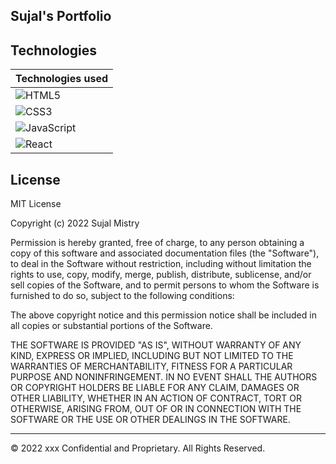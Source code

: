 ## Sujal's Portfolio

## Technologies

| Technologies used|
| ------------- |
| ![HTML5](https://img.shields.io/badge/html5-%23E34F26.svg?style=for-the-badge&logo=html5&logoColor=white)| 
| ![CSS3](https://img.shields.io/badge/css3-%231572B6.svg?style=for-the-badge&logo=css3&logoColor=white) |
| ![JavaScript](https://img.shields.io/badge/javascript-%23323330.svg?style=for-the-badge&logo=javascript&logoColor=%23F7DF1E) |
| ![React](https://img.shields.io/badge/react-%2320232a.svg?style=for-the-badge&logo=react&logoColor=%2361DAFB) |



## License

MIT License

Copyright (c) 2022 Sujal Mistry

Permission is hereby granted, free of charge, to any person obtaining a copy
of this software and associated documentation files (the "Software"), to deal
in the Software without restriction, including without limitation the rights
to use, copy, modify, merge, publish, distribute, sublicense, and/or sell
copies of the Software, and to permit persons to whom the Software is
furnished to do so, subject to the following conditions:

The above copyright notice and this permission notice shall be included in all
copies or substantial portions of the Software.

THE SOFTWARE IS PROVIDED "AS IS", WITHOUT WARRANTY OF ANY KIND, EXPRESS OR
IMPLIED, INCLUDING BUT NOT LIMITED TO THE WARRANTIES OF MERCHANTABILITY,
FITNESS FOR A PARTICULAR PURPOSE AND NONINFRINGEMENT. IN NO EVENT SHALL THE
AUTHORS OR COPYRIGHT HOLDERS BE LIABLE FOR ANY CLAIM, DAMAGES OR OTHER
LIABILITY, WHETHER IN AN ACTION OF CONTRACT, TORT OR OTHERWISE, ARISING FROM,
OUT OF OR IN CONNECTION WITH THE SOFTWARE OR THE USE OR OTHER DEALINGS IN THE
SOFTWARE.


---

© 2022 xxx Confidential and Proprietary. All Rights Reserved.
